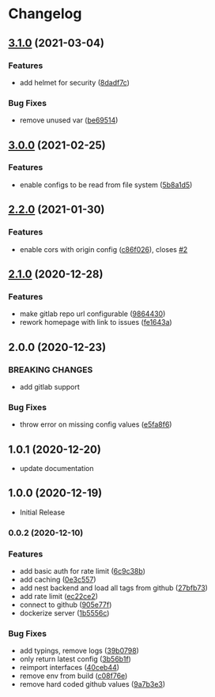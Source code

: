 # Changelog

## [3.1.0](https://github.com/markusfalk/cd-config-server/compare/v3.0.0...v3.1.0) (2021-03-04)


### Features

* add helmet for security ([8dadf7c](https://github.com/markusfalk/cd-config-server/commit/8dadf7c8d0bfe93531eeb35fd870d18d4090a9d0))


### Bug Fixes

* remove unused var ([be69514](https://github.com/markusfalk/cd-config-server/commit/be69514e5eaca1acd432ee2cb39ec3baa5645673))

## [3.0.0](https://github.com/markusfalk/cd-config-server/compare/v2.2.0...v3.0.0) (2021-02-25)


### Features

* enable configs to be read from file system ([5b8a1d5](https://github.com/markusfalk/cd-config-server/commit/5b8a1d57e66e23cf6940a4ddd96404c95441aa3e))

## [2.2.0](https://github.com/markusfalk/cd-config-server/compare/v2.1.0...v2.2.0) (2021-01-30)


### Features

* enable cors with origin config ([c86f026](https://github.com/markusfalk/cd-config-server/commit/c86f0265cd901f4665850fc12192ee5f306a07fa)), closes [#2](https://github.com/markusfalk/cd-config-server/issues/2)

## [2.1.0](https://github.com/markusfalk/cd-config-server/compare/v2.0.0...v2.1.0) (2020-12-28)


### Features

* make gitlab repo url configurable ([9864430](https://github.com/markusfalk/cd-config-server/commit/986443087618f79eab6058412319b9accda01c91))
* rework homepage with link to issues ([fe1643a](https://github.com/markusfalk/cd-config-server/commit/fe1643a5a16a7365905bf4915f7ea89d02b94379))

## 2.0.0 (2020-12-23)

### BREAKING CHANGES

- add gitlab support

### Bug Fixes

- throw error on missing config values ([e5fa8f6](https://github.com/markusfalk/cd-config-server/commit/e5fa8f607df7a7b0a5200757ea1e964a31d2036f))

## 1.0.1 (2020-12-20)

- update documentation

## 1.0.0 (2020-12-19)

- Initial Release

### 0.0.2 (2020-12-10)

### Features

- add basic auth for rate limit ([6c9c38b](https://github.com/markusfalk/cd-config-server/commit/6c9c38b756d45b5e2e00d58e3686a511267533ab))
- add caching ([0e3c557](https://github.com/markusfalk/cd-config-server/commit/0e3c557470c2ee6e175c5ef5f173828d9b70d72f))
- add nest backend and load all tags from github ([27bfb73](https://github.com/markusfalk/cd-config-server/commit/27bfb737421e3b2a6373393b4b37f7c90d4b2005))
- add rate limit ([ec22ce2](https://github.com/markusfalk/cd-config-server/commit/ec22ce2c6aa1cae0950370c23992d7bc9cb8c292))
- connect to github ([905e77f](https://github.com/markusfalk/cd-config-server/commit/905e77f108c69e4cddfcf01971ff3322560422f7))
- dockerize server ([1b5556c](https://github.com/markusfalk/cd-config-server/commit/1b5556c3ed96363bbee14688b4a4ece87e4096ef))

### Bug Fixes

- add typings, remove logs ([39b0798](https://github.com/markusfalk/cd-config-server/commit/39b079877eda4d6d60c4635bb322fdacc6410f9f))
- only return latest config ([3b56b1f](https://github.com/markusfalk/cd-config-server/commit/3b56b1f3aa8e7064e39508183db8a685d95d23f8))
- reimport interfaces ([40ceb44](https://github.com/markusfalk/cd-config-server/commit/40ceb44eb270192f876a6cd4e51589a742a8dc37))
- remove env from build ([c08f76e](https://github.com/markusfalk/cd-config-server/commit/c08f76ea3220200268211ec098cd47183ea59313))
- remove hard coded github values ([9a7b3e3](https://github.com/markusfalk/cd-config-server/commit/9a7b3e3c604d64527e2d4443c0c9853426950eb5))
